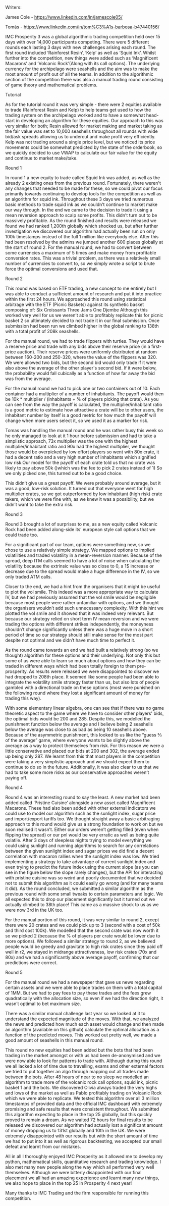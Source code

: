 Writers:

James Cole - https://www.linkedin.com/in/jamescole05/

Tomás - https://www.linkedin.com/in/tom%C3%A1s-barbosa-b47440156/

IMC Prosperity 3 was a global algorithmic trading competition held over 15 days with over 14,000 participants competing. There were 5 different rounds each lasting 3 days with new challenges arising each round. The first round included ‘Rainforest Resin’, ‘Kelp’ as well as ‘Squid Ink’. Whilst further into the competition, new things were added such as ‘Magnificent Macarons’ and ‘Volcanic Rock’(Along with its call options). The underlying currency for the archipelago were seashells and the aim was to make the most amount of profit out of all the teams. In addition to the algorithmic section of the competition there was also a manual trading round consisting of game theory and mathematical problems.

Tutorial 

As for the tutorial round it was very simple - there were 2 equities available to trade (Rainforest Resin and Kelp) to help teams get used to how the trading system on the archipelago worked and to have a somewhat head-start in developing an algorithm for these equities. Our approach to this was very similar for both; Resin allowed for market making and market taking as the fair value was set to 10,000 seashells throughout all rounds with wide bid/ask spreads allowing us to undercut and make profit very efficiently. Kelp was not trading around a single price level, but we noticed its price movements could be somewhat predicted by the state of the orderbook, so we quickly decided to use VWAP to calculate our fair value for the equity and continue to market make/take.

Round 1

In round 1 a new equity to trade called Squid Ink was added, as well as the already 2 existing ones from the previous round. Fortunately, there weren't any changes that needed to be made for these, so we could pivot our focus primarily towards continuing to develop tools for the competition as well as an algorithm for squid ink. 
Throughout these 3 days we tried numerous basic methods to trade squid ink as we couldn’t continue to market make our way through. In the end we came to the decision to trade it using a mean reversion approach to scalp some profits. This didn’t turn out to be massively profitable. As the round finished and results were released we found we had ranked 1,200th globally which shocked us, but after further investigation we discovered our algorithm had actually been run on only 100k timestamps instead of the full 1 million like everybody else. After this had been resolved by the admins we jumped another 600 places globally at the start of round 2.
For the manual round, we had to convert between some currencies a maximum of 5 times and make money from profitable conversion rates. This was a trivial problem, as there was a relatively small number of currencies to convert to, so we simply wrote a script to brute force the optimal conversions and used that.

Round 2

This round was based on ETF trading, a new concept to me entirely but I was able to conduct a sufficient amount of research and put it into practice within the first 24 hours. We approached this round using statistical arbitrage with the ETF (Picnic Baskets) against its synthetic basket composing of:
Six Croissants
Three Jams
One Djembe
Although this worked very well for us we weren’t able to profitably replicate this for picnic basket 2 so ultimately decided to not trade it in our final submission. Once submission had been run we climbed higher in the global ranking to 138th with a total profit of 208k seashells.

For the manual round, we had to trade flippers with turtles. They would have a reserve price and trade with any bids above their reserve price (in a first-price auction). Their reserve prices were uniformly distributed at random between 160-200 and 250-320, where the value of the flippers was 320. We were allowed two bids, but the second bid would only trade if it were also above the average of the other player's second bid. If it were below, the probability would fall cubically as a function of how far away the bid was from the average. 

For the manual round we had to pick one or two containers out of 10. Each container had a multiplier of a number of inhabitants. The payoff would then be 10k * multiplier / (inhabitants + % of players picking that crate). As you can see from the way the payoff is calculated, the multiplier/inhabitant ratio is a good metric to estimate how attractive a crate will be to other users, the inhabitant number by itself is a good metric for how much the payoff will change when more users select it, so we used it as a marker for risk.

Tomas was handling the manual round and he was rather busy this week so he only managed to look at it 1 hour before submission and had to take a simplistic approach, 73x multiplier was the one with the highest multiplier/inhabitant ratio and 90x had the highest multiplier, we thought those would be overpicked by low effort players so went with 80x crate, it had a decent ratio and a very high number of inhabitants which signified low risk.Our model for the payoff of each crate told us that no crate was likely to pay above 50k ()which was the fee to pick 2 crates instead of 1) So we only picked one, this turned out to be a good choice.

This didn’t give us a great payoff. We were probably around average, but it was a good, low-risk solution. It turned out that everyone went for high multiplier crates, so we got outperformed by low inhabitant (high risk) crate takers, which we were fine with, as we knew it was a possibility, but we didn’t want to take the extra risk.


Round 3

Round 3 brought a lot of surprises to me, as a new equity called Volcanic Rock had been added along-side its’ european style call options that we could trade too.
 
For a significant part of our team, options were something new, so we chose to use a relatively simple strategy. We mapped options to implied volatilities and traded volatility in a mean-reversion manner. Because of the spread, deep ITM calls seemed to have a lot of noise when calculating the volatility because the extrinsic value was so close to 0, a 1$ increase or decrease due to the spread would make a huge difference in the IV, so we only traded ATM calls. 

Closer to the end, we had a hint from the organisers that it might be useful to plot the vol smile. This indeed was a more appropriate way to calculate IV, but we had previously assumed that the vol smile would be negligible because most people were rather unfamiliar with options, and we thought the organisers wouldn’t add such unnecessary complexity. With this hint we plotted the vol smile and it showed that it was indeed very relevant. But because our strategy relied on short term IV mean reversion and we were trading the options with different strikes independently, the moneyness shouldn’t change significantly unless there was a huge move in a short period of time so our strategy should still make sense for the most part despite not optimal and we didn’t have much time to perfect it.

As the round came towards an end we had built a relatively strong (so we thought) algorithm for these options and their underlying. Not only this but some of us were able to learn so much about options and how they can be traded in different ways which had been totally foreign to them pre-prosperity. As results were released we were disappointed to discover we had dropped to 208th place. It seemed like some people had been able to integrate the volatility smile strategy faster than us, but also lots of people gambled with a directional trade on these options (most were punished on the following round where they lost a significant amount of money for trading this way).

With some elementary linear algebra, one can see that if there was no game theoretic aspect to the game where we have to consider other players' bids, the optimal bids would be 200 and 285. Despite this, we modelled the punishment function below the average and I believe being 2 seashells below the average was close to as bad as being 10 seashells above. Because of the asymmetric punishment, this looked to us like the “guess ⅔ of the average” game, where everyone wants to be slightly above the average as a way to protect themselves from risk. For this reason we were a little conservative and placed our bids at 200 and 302, the average ended up being only 287. We learnt from this that most players in the competition were taking a very simplistic approach and we should expect them to continue to do so in the future. Additionally, it was also clear to us that we had to take some more risks as our conservative approaches weren’t paying off. 

Round 4

Round 4 was an interesting round to say the least. A new market had been added called ‘Pristine Cuisine’ alongside a new asset called Magnificent Macarons. These had also been added with other external indicators we could use to model our algorithm such as the sunlight index, sugar price and import/export tariffs too. We thought straight away a basic arbitraging approach to this round would give us a strong foundation to work on but we soon realised it wasn’t. Either our orders weren’t getting filled (even when flipping the spread) or our pnl would be very erratic as well as being quite volatile. After 3 days of sleepless nights trying to model everything we could using sunlight and running algorithms to search for any correlations between the given sunlight index and sugar prices we did find a decent correlation with macaron rallies when the sunlight index was low. We tried implementing a strategy to take advantage of current sunlight index and even trying to predict the future index using the current slope (as you can see in the figure below the slope rarely changes), but the API for interacting with pristine cuisine was so weird and poorly documented that we decided not to submit this algorithm as it could easily go wrong (and for many teams it did).  As the round concluded, we submitted a similar algorithm as the previous round with some small tweaks to certain parameters and logic. We all expected this to drop our placement significantly but it turned out we actually climbed to 38th place! This came as a massive shock to us as we were now 3rd in the UK too.



 For the manual portion of this round, it was very similar to round 2, except there were 20 crates and we could pick up to 3 (second with a cost of 50k and third cost 100k). We modelled that the second crate was now worth it so we picked 2 (because the % of players per crate would be lower due to more options). We followed a similar strategy to round 2, as we believed people would be greedy and gravitate to high risk crates since they paid off well in r2, we stayed in midrange attractiveness, low risk crates (70x and 80x) and we had a significantly above average payoff, confirming that our predictions were correct.


Round 5

 For the manual round we had a newspaper that gave us news regarding certain assets and we were able to place trades on them with a total capital of 1MM. But we had to pay fees to pay these trades and the fees grew quadratically with the allocation size, so even if we had the direction right, it wasn’t optimal to bet maximum size.

There was a similar manual challenge last year so we looked at it to understand the expected magnitude of the moves. With that, we analyzed the news and predicted how much each asset would change and then made an algorithm (available on this github) calculate the optimal allocation as a function of the predicted moves. This worked out pretty well, we made a good amount of seashells in this manual round. 

This round no new equities had been added but the bots that had been trading in the market amongst or with us had been de-anonymised and we were now able to look for patterns to trade with. Although during this round we all lacked a lot of time due to travelling, exams and other external factors we tried to put together an algo through mapping out all trades made between the bots. After 48 hours of near to no sleep we modelled an algorithm to trade more of the volcanic rock call options, squid ink, picnic basket 1 and the bots. We discovered Olivia always traded the very highs and lows of the market as well as Pablo profitably trading on Volcanic Rock which we were able to replicate. We tested this algorithm over all 3 million timestamps of provided data and the official IMC dashboard with extremely promising and safe results that were consistent throughout. We submitted this algorithm expecting to place in the top 25 globally, but this quickly proved to remain a dream. As we waited 72 hours for final results to be released we discovered our algorithm had actually lost a significant amount of money dropping us to 131st globally and 10th in the UK. We were extremely disappointed with our results but with the short amount of time we had to put into it as well as rigorous backtesting, we accepted our small defeat and learnt from our mistakes.

All in all I thoroughly enjoyed IMC Prosperity as it allowed me to develop my python, mathematical skills, quantitative research and trading knowledge. I also met many new people along the way which all performed very well themselves. Although we were bitterly disappointed with our final placement we all had an amazing experience and learnt many new things, we also hope to place in the top 25 in Prosperity 4 next year!

Many thanks to IMC Trading and the firm responsible for running this competition.

